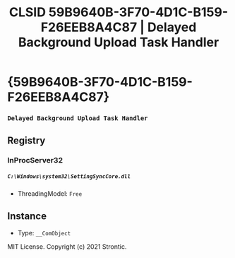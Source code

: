 ﻿---
title: "CLSID 59B9640B-3F70-4D1C-B159-F26EEB8A4C87 | Delayed Background Upload Task Handler"
excerpt: What is COM-Object CLSID 59B9640B-3F70-4D1C-B159-F26EEB8A4C87?
---

# {59B9640B-3F70-4D1C-B159-F26EEB8A4C87}

### `Delayed Background Upload Task Handler`

## Registry


### InProcServer32

##### `C:\Windows\system32\SettingSyncCore.dll`
* ThreadingModel: `Free`

## Instance

* Type: `__ComObject`

MIT License. Copyright (c) 2021 Strontic.


